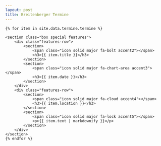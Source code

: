 ```yaml
---
layout: post
title: Breitenberger Termine
---
```



<section id="main" class="container">




    {% for item in site.data.termine.termine %}

    <section class="box special features">
        <div class="features-row">
            <section>
                <span class="icon solid major fa-bolt accent2"></span>
                <h3>{{ item.title }}</h3>
            </section>
            <section>
                <span class="icon solid major fa-chart-area accent3"></span>
                <h3>{{ item.date }}</h3>
            </section>
        </div>
        <div class="features-row">
            <section>
                <span class="icon solid major fa-cloud accent4"></span>
                <h3>{{ item.location }}</h3>
            </section>
            <section>
                <span class="icon solid major fa-lock accent5"></span>
                <p>{{ item.text | markdownify }}</p>
            </section>
        </div>
    </section>
    {% endfor %}

</section>
